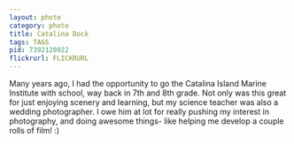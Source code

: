 ```yaml
---
layout: photo
category: photo
title: Catalina Dock
tags: TAGS
pid: 7392120922
flickrurl: FLICKRURL
---
```


Many years ago, I had the opportunity to go the Catalina Island Marine Institute with school, way back in 7th and 8th grade. Not only was this great for just enjoying scenery and learning, but my science teacher was also a wedding photographer. I owe him at lot for really pushing my interest in photography, and doing awesome things- like helping me develop a couple rolls of film! :)